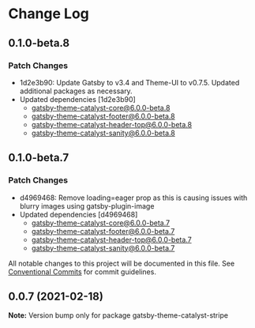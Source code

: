 # Change Log

## 0.1.0-beta.8

### Patch Changes

- 1d2e3b90: Update Gatsby to v3.4 and Theme-UI to v0.7.5. Updated additional packages as necessary.
- Updated dependencies [1d2e3b90]
  - gatsby-theme-catalyst-core@6.0.0-beta.8
  - gatsby-theme-catalyst-footer@6.0.0-beta.8
  - gatsby-theme-catalyst-header-top@6.0.0-beta.8
  - gatsby-theme-catalyst-sanity@6.0.0-beta.8

## 0.1.0-beta.7

### Patch Changes

- d4969468: Remove loading=eager prop as this is causing issues with blurry images using gatsby-plugin-image
- Updated dependencies [d4969468]
  - gatsby-theme-catalyst-core@6.0.0-beta.7
  - gatsby-theme-catalyst-footer@6.0.0-beta.7
  - gatsby-theme-catalyst-header-top@6.0.0-beta.7
  - gatsby-theme-catalyst-sanity@6.0.0-beta.7

All notable changes to this project will be documented in this file.
See [Conventional Commits](https://conventionalcommits.org) for commit guidelines.

## 0.0.7 (2021-02-18)

**Note:** Version bump only for package gatsby-theme-catalyst-stripe
